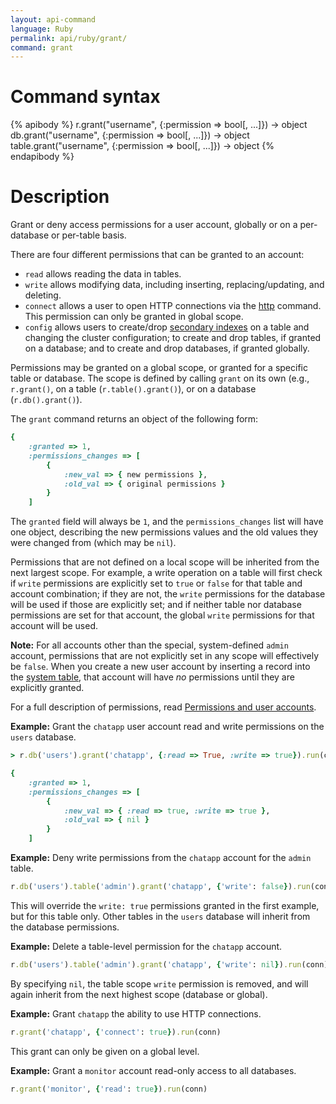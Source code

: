 ```yaml
---
layout: api-command
language: Ruby
permalink: api/ruby/grant/
command: grant
---
```


# Command syntax #

{% apibody %}
r.grant("username", {:permission => bool[, ...]}) &rarr; object
db.grant("username", {:permission => bool[, ...]}) &rarr; object
table.grant("username", {:permission => bool[, ...]}) &rarr; object
{% endapibody %}

# Description #

Grant or deny access permissions for a user account, globally or on a per-database or per-table basis.

There are four different permissions that can be granted to an account:

* `read` allows reading the data in tables.
* `write` allows modifying data, including inserting, replacing/updating, and deleting.
* `connect` allows a user to open HTTP connections via the [http][] command. This permission can only be granted in global scope.
* `config` allows users to create/drop [secondary indexes][si] on a table and changing the cluster configuration; to create and drop tables, if granted on a database; and to create and drop databases, if granted globally.

[si]: /docs/secondary-indexes/
[http]: /api/ruby/http

Permissions may be granted on a global scope, or granted for a specific table or database. The scope is defined by calling `grant` on its own (e.g., `r.grant()`, on a table (`r.table().grant()`), or on a database (`r.db().grant()`).

The `grant` command returns an object of the following form:

```rb
{
    :granted => 1,
    :permissions_changes => [
        {
            :new_val => { new permissions },
            :old_val => { original permissions }
        }
    ]
```

The `granted` field will always be `1`, and the `permissions_changes` list will have one object, describing the new permissions values and the old values they were changed from (which may be `nil`).

Permissions that are not defined on a local scope will be inherited from the next largest scope. For example, a write operation on a table will first check if `write` permissions are explicitly set to `true` or `false` for that table and account combination; if they are not, the `write` permissions for the database will be used if those are explicitly set; and if neither table nor database permissions are set for that account, the global `write` permissions for that account will be used.

__Note:__ For all accounts other than the special, system-defined `admin` account, permissions that are not explicitly set in any scope will effectively be `false`. When you create a new user account by inserting a record into the [system table][st], that account will have _no_ permissions until they are explicitly granted.

[st]: /docs/system-tables/#users

For a full description of permissions, read [Permissions and user accounts][pa].

[pa]: /docs/permissions-and-accounts/

__Example:__ Grant the `chatapp` user account read and write permissions on the `users` database.

```rb
> r.db('users').grant('chatapp', {:read => True, :write => true}).run(conn)

{
    :granted => 1,
    :permissions_changes => [
        {
            :new_val => { :read => true, :write => true },
            :old_val => { nil }
        }
    ]
```

__Example:__ Deny write permissions from the `chatapp` account for the `admin` table.

```rb
r.db('users').table('admin').grant('chatapp', {'write': false}).run(conn)
```

This will override the `write: true` permissions granted in the first example, but for this table only. Other tables in the `users` database will inherit from the database permissions.

__Example:__ Delete a table-level permission for the `chatapp` account.

```rb
r.db('users').table('admin').grant('chatapp', {'write': nil}).run(conn)
```

By specifying `nil`, the table scope `write` permission is removed, and will again inherit from the next highest scope (database or global).

__Example:__ Grant `chatapp` the ability to use HTTP connections.

```rb
r.grant('chatapp', {'connect': true}).run(conn)
```

This grant can only be given on a global level.


__Example:__ Grant a `monitor` account read-only access to all databases.

```rb
r.grant('monitor', {'read': true}).run(conn)
```
